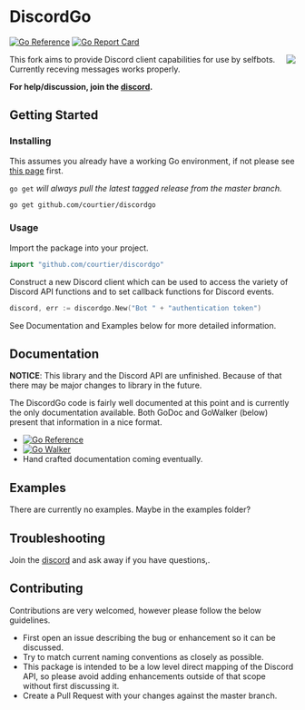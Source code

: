 # DiscordGo

[![Go Reference](https://pkg.go.dev/badge/github.com/courtier/discordgo.svg)](https://pkg.go.dev/github.com/courtier/discordgo) [![Go Report Card](https://goreportcard.com/badge/github.com/courtier/discordgo)](https://goreportcard.com/report/github.com/courtier/discordgo)

<img align="right" src="https://github.com/courtier/discordgo/blob/master/docs/img/discordgo.png">

This fork aims to provide Discord client capabilities for use by selfbots.
Currently receving messages works properly.

**For help/discussion, join the [discord](https://discord.gg/tZJxXar7td).**

## Getting Started

### Installing

This assumes you already have a working Go environment, if not please see
[this page](https://golang.org/doc/install) first.

`go get` *will always pull the latest tagged release from the master branch.*

```sh
go get github.com/courtier/discordgo
```

### Usage

Import the package into your project.

```go
import "github.com/courtier/discordgo"
```

Construct a new Discord client which can be used to access the variety of 
Discord API functions and to set callback functions for Discord events.

```go
discord, err := discordgo.New("Bot " + "authentication token")
```

See Documentation and Examples below for more detailed information.


## Documentation

**NOTICE**: This library and the Discord API are unfinished.
Because of that there may be major changes to library in the future.

The DiscordGo code is fairly well documented at this point and is currently
the only documentation available.  Both GoDoc and GoWalker (below) present
that information in a nice format.

- [![Go Reference](https://pkg.go.dev/badge/github.com/courtier/discordgo.svg)](https://pkg.go.dev/github.com/courtier/discordgo)
- [![Go Walker](https://gowalker.org/api/v1/badge)](https://gowalker.org/github.com/courtier/discordgo) 
- Hand crafted documentation coming eventually.


## Examples
There are currently no examples. Maybe in the examples folder?

## Troubleshooting
Join the [discord](https://discord.gg/tZJxXar7td) and ask away if you have questions,.

## Contributing
Contributions are very welcomed, however please follow the below guidelines.

- First open an issue describing the bug or enhancement so it can be
discussed.  
- Try to match current naming conventions as closely as possible.  
- This package is intended to be a low level direct mapping of the Discord API, 
so please avoid adding enhancements outside of that scope without first 
discussing it.
- Create a Pull Request with your changes against the master branch.
